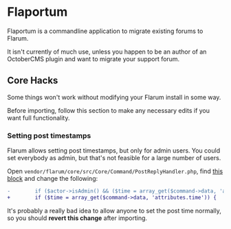 # Flaportum

Flaportum is a commandline application to migrate existing forums to Flarum.

It isn't currently of much use, unless you happen to be an author of an OctoberCMS plugin and want to migrate your support forum.


## Core Hacks

Some things won't work without modifying your Flarum install in some way.

Before importing, follow this section to make any necessary edits if you want full functionality.

### Setting post timestamps

Flarum allows setting post timestamps, but only for admin users. You could set everybody as admin, but that's not feasible for a large number of users.

Open `vendor/flarum/core/src/Core/Command/PostReplyHandler.php`, find [this block](https://github.com/flarum/core/blob/2140619c0ba619602b90ef9526b1278335f7f3d8/src/Core/Command/PostReplyHandler.php#L94-L96) and change the following:

```diff
-        if ($actor->isAdmin() && ($time = array_get($command->data, 'attributes.time'))) {
+        if ($time = array_get($command->data, 'attributes.time')) {
```

It's probably a really bad idea to allow anyone to set the post time normally, so you should **revert this change** after importing.
